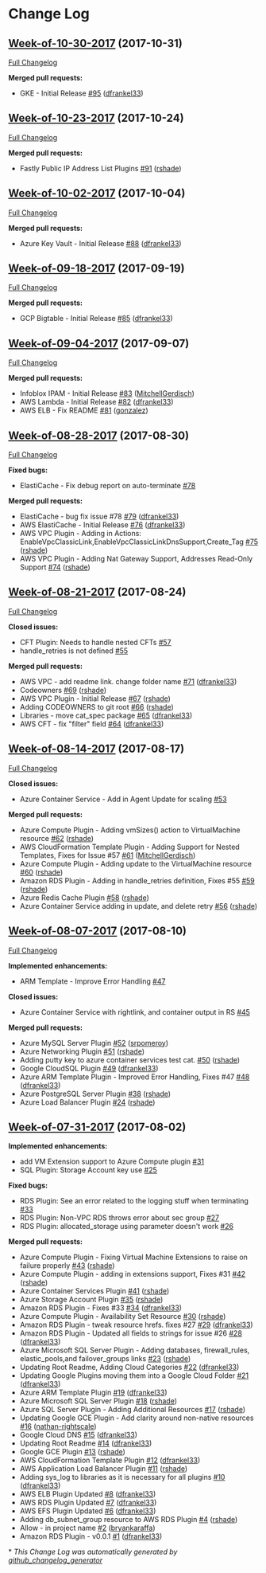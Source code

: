 # Change Log

## [Week-of-10-30-2017](https://github.com/rightscale/rightscale-plugins/tree/Week-of-10-30-2017) (2017-10-31)
[Full Changelog](https://github.com/rightscale/rightscale-plugins/compare/Week-of-10-23-2017...Week-of-10-30-2017)

**Merged pull requests:**

- GKE - Initial Release [\#95](https://github.com/rightscale/rightscale-plugins/pull/95) ([dfrankel33](https://github.com/dfrankel33))

## [Week-of-10-23-2017](https://github.com/rightscale/rightscale-plugins/tree/Week-of-10-23-2017) (2017-10-24)
[Full Changelog](https://github.com/rightscale/rightscale-plugins/compare/Week-of-10-02-2017...Week-of-10-23-2017)

**Merged pull requests:**

- Fastly Public IP Address List Plugins [\#91](https://github.com/rightscale/rightscale-plugins/pull/91) ([rshade](https://github.com/rshade))

## [Week-of-10-02-2017](https://github.com/rightscale/rightscale-plugins/tree/Week-of-10-02-2017) (2017-10-04)
[Full Changelog](https://github.com/rightscale/rightscale-plugins/compare/Week-of-09-18-2017...Week-of-10-02-2017)

**Merged pull requests:**

- Azure Key Vault - Initial Release [\#88](https://github.com/rightscale/rightscale-plugins/pull/88) ([dfrankel33](https://github.com/dfrankel33))

## [Week-of-09-18-2017](https://github.com/rightscale/rightscale-plugins/tree/Week-of-09-18-2017) (2017-09-19)
[Full Changelog](https://github.com/rightscale/rightscale-plugins/compare/Week-of-09-04-2017...Week-of-09-18-2017)

**Merged pull requests:**

- GCP Bigtable - Initial Release [\#85](https://github.com/rightscale/rightscale-plugins/pull/85) ([dfrankel33](https://github.com/dfrankel33))

## [Week-of-09-04-2017](https://github.com/rightscale/rightscale-plugins/tree/Week-of-09-04-2017) (2017-09-07)
[Full Changelog](https://github.com/rightscale/rightscale-plugins/compare/Week-of-08-28-2017...Week-of-09-04-2017)

**Merged pull requests:**

- Infoblox IPAM - Initial Release [\#83](https://github.com/rightscale/rightscale-plugins/pull/83) ([MitchellGerdisch](https://github.com/MitchellGerdisch))
- AWS Lambda - Initial Release [\#82](https://github.com/rightscale/rightscale-plugins/pull/82) ([dfrankel33](https://github.com/dfrankel33))
- AWS ELB - Fix README [\#81](https://github.com/rightscale/rightscale-plugins/pull/81) ([gonzalez](https://github.com/gonzalez))

## [Week-of-08-28-2017](https://github.com/rightscale/rightscale-plugins/tree/Week-of-08-28-2017) (2017-08-30)
[Full Changelog](https://github.com/rightscale/rightscale-plugins/compare/Week-of-08-21-2017...Week-of-08-28-2017)

**Fixed bugs:**

- ElastiCache - Fix debug report on auto-terminate [\#78](https://github.com/rightscale/rightscale-plugins/issues/78)

**Merged pull requests:**

- ElastiCache - bug fix issue \#78 [\#79](https://github.com/rightscale/rightscale-plugins/pull/79) ([dfrankel33](https://github.com/dfrankel33))
- AWS ElastiCache - Initial Release [\#76](https://github.com/rightscale/rightscale-plugins/pull/76) ([dfrankel33](https://github.com/dfrankel33))
- AWS VPC Plugin - Adding in Actions: EnableVpcClassicLink,EnableVpcClassicLinkDnsSupport,Create\_Tag [\#75](https://github.com/rightscale/rightscale-plugins/pull/75) ([rshade](https://github.com/rshade))
- AWS VPC Plugin - Adding Nat Gateway Support, Addresses Read-Only Support [\#74](https://github.com/rightscale/rightscale-plugins/pull/74) ([rshade](https://github.com/rshade))

## [Week-of-08-21-2017](https://github.com/rightscale/rightscale-plugins/tree/Week-of-08-21-2017) (2017-08-24)
[Full Changelog](https://github.com/rightscale/rightscale-plugins/compare/Week-of-08-14-2017...Week-of-08-21-2017)

**Closed issues:**

- CFT Plugin: Needs to handle nested CFTs [\#57](https://github.com/rightscale/rightscale-plugins/issues/57)
- handle\_retries is not defined  [\#55](https://github.com/rightscale/rightscale-plugins/issues/55)

**Merged pull requests:**

- AWS VPC - add readme link.  change folder name [\#71](https://github.com/rightscale/rightscale-plugins/pull/71) ([dfrankel33](https://github.com/dfrankel33))
- Codeowners [\#69](https://github.com/rightscale/rightscale-plugins/pull/69) ([rshade](https://github.com/rshade))
- AWS VPC Plugin - Initial Release [\#67](https://github.com/rightscale/rightscale-plugins/pull/67) ([rshade](https://github.com/rshade))
- Adding CODEOWNERS to git root [\#66](https://github.com/rightscale/rightscale-plugins/pull/66) ([rshade](https://github.com/rshade))
- Libraries - move cat\_spec package [\#65](https://github.com/rightscale/rightscale-plugins/pull/65) ([dfrankel33](https://github.com/dfrankel33))
- AWS CFT - fix "filter" field [\#64](https://github.com/rightscale/rightscale-plugins/pull/64) ([dfrankel33](https://github.com/dfrankel33))

## [Week-of-08-14-2017](https://github.com/rightscale/rightscale-plugins/tree/Week-of-08-14-2017) (2017-08-17)
[Full Changelog](https://github.com/rightscale/rightscale-plugins/compare/Week-of-08-07-2017...Week-of-08-14-2017)

**Closed issues:**

- Azure Container Service - Add in Agent Update for scaling [\#53](https://github.com/rightscale/rightscale-plugins/issues/53)

**Merged pull requests:**

- Azure Compute Plugin - Adding vmSizes\(\) action to VirtualMachine resource [\#62](https://github.com/rightscale/rightscale-plugins/pull/62) ([rshade](https://github.com/rshade))
- AWS CloudFormation Template Plugin - Adding Support for Nested Templates, Fixes for Issue \#57 [\#61](https://github.com/rightscale/rightscale-plugins/pull/61) ([MitchellGerdisch](https://github.com/MitchellGerdisch))
- Azure Compute Plugin - Adding update to the VirtualMachine resource [\#60](https://github.com/rightscale/rightscale-plugins/pull/60) ([rshade](https://github.com/rshade))
- Amazon RDS Plugin - Adding in handle\_retries definition, Fixes \#55 [\#59](https://github.com/rightscale/rightscale-plugins/pull/59) ([rshade](https://github.com/rshade))
- Azure Redis Cache Plugin [\#58](https://github.com/rightscale/rightscale-plugins/pull/58) ([rshade](https://github.com/rshade))
- Azure Container Service adding in update, and delete retry [\#56](https://github.com/rightscale/rightscale-plugins/pull/56) ([rshade](https://github.com/rshade))

## [Week-of-08-07-2017](https://github.com/rightscale/rightscale-plugins/tree/Week-of-08-07-2017) (2017-08-10)
[Full Changelog](https://github.com/rightscale/rightscale-plugins/compare/Week-of-07-31-2017...Week-of-08-07-2017)

**Implemented enhancements:**

- ARM Template - Improve Error Handling [\#47](https://github.com/rightscale/rightscale-plugins/issues/47)

**Closed issues:**

- Azure Container Service with rightlink, and container output in RS [\#45](https://github.com/rightscale/rightscale-plugins/issues/45)

**Merged pull requests:**

- Azure MySQL Server Plugin [\#52](https://github.com/rightscale/rightscale-plugins/pull/52) ([srpomeroy](https://github.com/srpomeroy))
- Azure Networking Plugin [\#51](https://github.com/rightscale/rightscale-plugins/pull/51) ([rshade](https://github.com/rshade))
- Adding putty key to azure container services test cat.  [\#50](https://github.com/rightscale/rightscale-plugins/pull/50) ([rshade](https://github.com/rshade))
- Google CloudSQL Plugin [\#49](https://github.com/rightscale/rightscale-plugins/pull/49) ([dfrankel33](https://github.com/dfrankel33))
- Azure ARM Template Plugin - Improved Error Handling, Fixes \#47 [\#48](https://github.com/rightscale/rightscale-plugins/pull/48) ([dfrankel33](https://github.com/dfrankel33))
- Azure PostgreSQL Server Plugin [\#38](https://github.com/rightscale/rightscale-plugins/pull/38) ([rshade](https://github.com/rshade))
- Azure Load Balancer Plugin [\#24](https://github.com/rightscale/rightscale-plugins/pull/24) ([rshade](https://github.com/rshade))

## [Week-of-07-31-2017](https://github.com/rightscale/rightscale-plugins/tree/Week-of-07-31-2017) (2017-08-02)
**Implemented enhancements:**

- add VM Extension support to Azure Compute plugin [\#31](https://github.com/rightscale/rightscale-plugins/issues/31)
- SQL Plugin: Storage Account key use [\#25](https://github.com/rightscale/rightscale-plugins/issues/25)

**Fixed bugs:**

- RDS Plugin: See an error related to the logging stuff when terminating [\#33](https://github.com/rightscale/rightscale-plugins/issues/33)
- RDS Plugin: Non-VPC RDS throws error about sec group [\#27](https://github.com/rightscale/rightscale-plugins/issues/27)
- RDS Plugin: allocated\_storage using parameter doesn't work [\#26](https://github.com/rightscale/rightscale-plugins/issues/26)

**Merged pull requests:**

- Azure Compute Plugin - Fixing Virtual Machine Extensions to raise on failure properly [\#43](https://github.com/rightscale/rightscale-plugins/pull/43) ([rshade](https://github.com/rshade))
- Azure Compute Plugin - adding in extensions support, Fixes \#31 [\#42](https://github.com/rightscale/rightscale-plugins/pull/42) ([rshade](https://github.com/rshade))
- Azure Container Services Plugin [\#41](https://github.com/rightscale/rightscale-plugins/pull/41) ([rshade](https://github.com/rshade))
- Azure Storage Account Plugin [\#35](https://github.com/rightscale/rightscale-plugins/pull/35) ([rshade](https://github.com/rshade))
- Amazon RDS Plugin - Fixes \#33 [\#34](https://github.com/rightscale/rightscale-plugins/pull/34) ([dfrankel33](https://github.com/dfrankel33))
- Azure Compute Plugin - Availability Set Resource [\#30](https://github.com/rightscale/rightscale-plugins/pull/30) ([rshade](https://github.com/rshade))
- Amazon RDS Plugin - tweak resource hrefs. fixes \#27 [\#29](https://github.com/rightscale/rightscale-plugins/pull/29) ([dfrankel33](https://github.com/dfrankel33))
- Amazon RDS Plugin - Updated all fields to strings for issue \#26 [\#28](https://github.com/rightscale/rightscale-plugins/pull/28) ([dfrankel33](https://github.com/dfrankel33))
- Azure Microsoft SQL Server Plugin - Adding databases, firewall\_rules, elastic\_pools,and failover\_groups links [\#23](https://github.com/rightscale/rightscale-plugins/pull/23) ([rshade](https://github.com/rshade))
- Updating Root Readme, Adding Cloud Categories [\#22](https://github.com/rightscale/rightscale-plugins/pull/22) ([dfrankel33](https://github.com/dfrankel33))
- Updating Google Plugins moving them into a Google Cloud Folder [\#21](https://github.com/rightscale/rightscale-plugins/pull/21) ([dfrankel33](https://github.com/dfrankel33))
- Azure ARM Template Plugin [\#19](https://github.com/rightscale/rightscale-plugins/pull/19) ([dfrankel33](https://github.com/dfrankel33))
- Azure Microsoft SQL Server Plugin [\#18](https://github.com/rightscale/rightscale-plugins/pull/18) ([rshade](https://github.com/rshade))
- Azure SQL Server Plugin - Adding Additional Resources  [\#17](https://github.com/rightscale/rightscale-plugins/pull/17) ([rshade](https://github.com/rshade))
- Updating Google GCE Plugin - Add clarity around non-native resources [\#16](https://github.com/rightscale/rightscale-plugins/pull/16) ([nathan-rightscale](https://github.com/nathan-rightscale))
- Google Cloud DNS [\#15](https://github.com/rightscale/rightscale-plugins/pull/15) ([dfrankel33](https://github.com/dfrankel33))
- Updating Root Readme [\#14](https://github.com/rightscale/rightscale-plugins/pull/14) ([dfrankel33](https://github.com/dfrankel33))
- Google GCE Plugin [\#13](https://github.com/rightscale/rightscale-plugins/pull/13) ([rshade](https://github.com/rshade))
- AWS CloudFormation Template Plugin [\#12](https://github.com/rightscale/rightscale-plugins/pull/12) ([dfrankel33](https://github.com/dfrankel33))
- AWS Application Load Balancer Plugin [\#11](https://github.com/rightscale/rightscale-plugins/pull/11) ([rshade](https://github.com/rshade))
- Adding sys\_log to libraries as it is necessary for all plugins [\#10](https://github.com/rightscale/rightscale-plugins/pull/10) ([dfrankel33](https://github.com/dfrankel33))
- AWS ELB Plugin Updated [\#8](https://github.com/rightscale/rightscale-plugins/pull/8) ([dfrankel33](https://github.com/dfrankel33))
- AWS RDS Plugin Updated [\#7](https://github.com/rightscale/rightscale-plugins/pull/7) ([dfrankel33](https://github.com/dfrankel33))
- AWS EFS Plugin Updated [\#6](https://github.com/rightscale/rightscale-plugins/pull/6) ([dfrankel33](https://github.com/dfrankel33))
- Adding db\_subnet\_group resource to AWS RDS Plugin [\#4](https://github.com/rightscale/rightscale-plugins/pull/4) ([rshade](https://github.com/rshade))
- Allow - in project name [\#2](https://github.com/rightscale/rightscale-plugins/pull/2) ([bryankaraffa](https://github.com/bryankaraffa))
- Amazon RDS Plugin - v0.0.1 [\#1](https://github.com/rightscale/rightscale-plugins/pull/1) ([dfrankel33](https://github.com/dfrankel33))



\* *This Change Log was automatically generated by [github_changelog_generator](https://github.com/skywinder/Github-Changelog-Generator)*